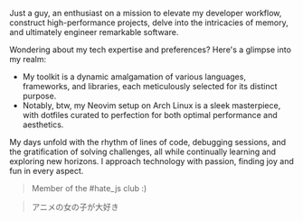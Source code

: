 Just a guy, an enthusiast on a mission to elevate my developer workflow, construct high-performance projects, delve into the intricacies of memory, and ultimately engineer remarkable software. 

Wondering about my tech expertise and preferences? Here's a glimpse into my realm:

- My toolkit is a dynamic amalgamation of various languages, frameworks, and libraries, each meticulously selected for its distinct purpose. 
- Notably, btw, my Neovim setup on Arch Linux is a sleek masterpiece, with dotfiles curated to perfection for both optimal performance and aesthetics.

My days unfold with the rhythm of lines of code, debugging sessions, and the gratification of solving challenges, all while continually learning and exploring new horizons. I approach technology with passion, finding joy and fun in every aspect.

> Member of the #hate_js club :)

> アニメの女の子が大好き
